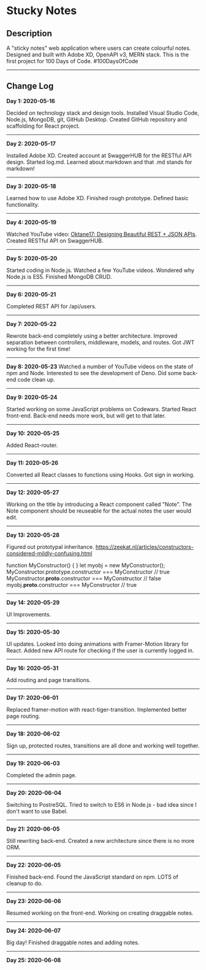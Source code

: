 Stucky Notes
============

Description
-----------

A "sticky notes" web application where users can create colourful notes.  Designed and built with Adobe XD, OpenAPI v3, MERN stack.  This is the first project for 100 Days of Code.  #100DaysOfCode

---

Change Log
----------

**Day 1: 2020-05-16**

Decided on technology stack and design tools.  Installed Visual Studio Code, Node.js, MongoDB, git, GitHub Desktop.  Created GitHub repository and scaffolding for React project.

---

**Day 2: 2020-05-17**

Installed Adobe XD.  Created account at SwaggerHUB for the RESTful API design.  Started log.md.  Learned about markdown and that .md stands for markdown!

---

**Day 3: 2020-05-18**

Learned how to use Adobe XD.  Finished rough prototype.  Defined basic functionality.

---

**Day 4: 2020-05-19**

Watched YouTube video: [Oktane17: Designing Beautiful REST + JSON APIs](https://youtu.be/MiOSzpfP1Ww).  Created RESTful API on SwaggerHUB.

---

**Day 5: 2020-05-20**

Started coding in Node.js.  Watched a few YouTube videos.  Wondered why Node.js is ES5.  Finished MongoDB CRUD.

---

**Day 6: 2020-05-21**

Completed REST API for /api/users.

---

**Day 7: 2020-05-22**

Rewrote back-end completely using a better architecture.  Improved separation between controllers, middleware, models, and routes.  Got JWT working for the first time!

---

**Day 8: 2020-05-23**
Watched a number of YouTube videos on the state of npm and Node.  Interested to see the development of Deno.  Did some back-end code clean up.

---

**Day 9: 2020-05-24**

Started working on some JavaScript problems on Codewars.  Started React front-end.  Back-end needs more work, but will get to that later.

---

**Day 10: 2020-05-25**

Added React-router.

---

**Day 11: 2020-05-26**

Converted all React classes to functions using Hooks.  Got sign in working.

---

**Day 12: 2020-05-27**

Working on the title by introducing a React component called "Note".  The Note component should be reuseable for the actual notes the user would edit.

---

**Day 13: 2020-05-28**

Figured out prototypal inheritance.
https://zeekat.nl/articles/constructors-considered-mildly-confusing.html

function MyConstructor() { }
let myobj = new MyConstructor();
MyConstructor.prototype.constructor === MyConstructor // true
MyConstructor.__proto__.constructor === MyConstructor // false
myobj.__proto__.constructor === MyConstructor // true

---

**Day 14: 2020-05-29**

UI Improvements.

---

**Day 15: 2020-05-30**

UI updates.  Looked into doing animations with Framer-Motion library for React.  Added new API route for checking if the user is currently logged in.

---

**Day 16: 2020-05-31**

Add routing and page transitions.

---

**Day 17: 2020-06-01**

Replaced framer-motion with react-tiger-transition.  Implemented better page routing.

---

**Day 18: 2020-06-02**

Sign up, protected routes, transitions are all done and working well together.

---

**Day 19: 2020-06-03**

Completed the admin page.

---

**Day 20: 2020-06-04**

Switching to PostreSQL.  Tried to switch to ES6 in Node.js - bad idea since I don't want to use Babel.

---

**Day 21: 2020-06-05**

Still rewriting back-end.  Created a new architecture since there is no more ORM.

---

**Day 22: 2020-06-05**

Finished back-end. Found the JavaScript standard on npm.  LOTS of cleanup to do.

---

**Day 23: 2020-06-06**

Resumed working on the front-end.  Working on creating draggable notes.  

---

**Day 24: 2020-06-07**

Big day!  Finished draggable notes and adding notes.

---

**Day 25: 2020-06-08**

